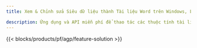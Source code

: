 ```yaml
---
title: Xem & Chỉnh sửa Siêu dữ liệu thành Tài liệu Word trên Windows, Linux và macOS 

description: Ứng dụng và API miễn phí để thao tác các thuộc tính tài liệu DOC, DOCX, DOCM, DOTX, DOT, RTF & ODT
---
```


{{< blocks/products/pf/agp/feature-solution >}} 

